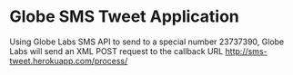 Globe SMS Tweet Application
===========================

Using Globe Labs SMS API to send to a special number 23737390,
Globe Labs will send an XML POST request to the callback URL
http://sms-tweet.herokuapp.com/process/
